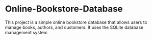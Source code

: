 # Online-Bookstore-Database
This project is a simple online bookstore database that allows users to manage books, authors, and customers. It uses the SQLite database management system
